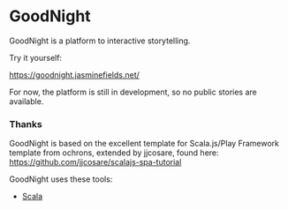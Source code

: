 # GoodNight
GoodNight is a platform to interactive storytelling.

Try it yourself:

https://goodnight.jasminefields.net/

For now, the platform is still in development, so no public stories are available.

### Thanks

GoodNight is based on the excellent template for Scala.js/Play Framework template from ochrons, extended by jjcosare, found here:
https://github.com/jjcosare/scalajs-spa-tutorial

GoodNight uses these tools:

* [Scala](https://scala-lang.org)


